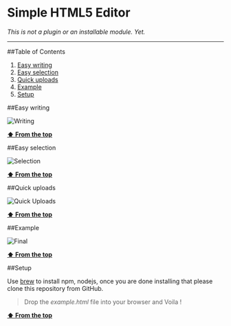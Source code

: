 Simple HTML5 Editor
===================

*This is not a plugin or an installable module. Yet.*

-------

##Table of Contents

  1. [Easy writing](#easy-writing)
  1. [Easy selection](#easy-selection)
  1. [Quick uploads](#quick-uploads)
  1. [Example](#example)
  1. [Setup](#setup)

##Easy writing

![Writing](https://raw.githubusercontent.com/ktkaushik/editor/master/assets/gifs/writing.gif)

**[⬆ From the top](#table-of-contents)**

##Easy selection

![Selection](https://raw.githubusercontent.com/ktkaushik/editor/master/assets/gifs/selection.gif)

**[⬆ From the top](#table-of-contents)**

##Quick uploads

![Quick Uploads](https://raw.githubusercontent.com/ktkaushik/editor/master/assets/gifs/upload.gif)

**[⬆ From the top](#table-of-contents)**

##Example

![Final](https://raw.githubusercontent.com/ktkaushik/editor/master/assets/gifs/final.gif)

**[⬆ From the top](#table-of-contents)**

##Setup

Use [brew](http://brew.sh) to install npm, nodejs, once you are done installing that please clone this repository from GitHub.

> Drop the *example.html* file into your browser and Voila !

**[⬆ From the top](#table-of-contents)**